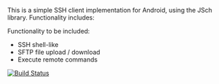 This is a simple SSH client implementation for Android, using the JSch library.
Functionality includes:

Functionality to be included:
* SSH shell-like
* SFTP file upload / download
* Execute remote commands



[![Build Status](https://travis-ci.org/jonghough/AndroidSSH.svg?branch=master)](https://travis-ci.org/jonghough/AndroidSSH)


